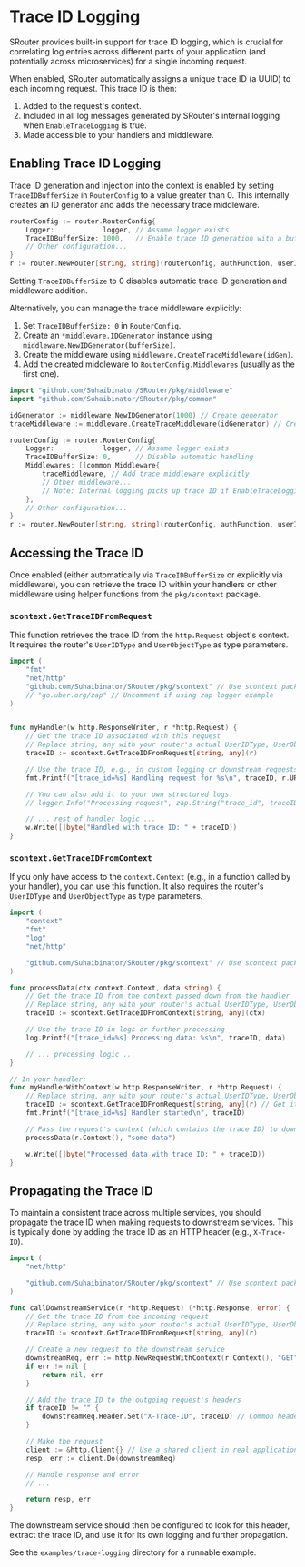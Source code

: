 # Trace ID Logging

SRouter provides built-in support for trace ID logging, which is crucial for correlating log entries across different parts of your application (and potentially across microservices) for a single incoming request.

When enabled, SRouter automatically assigns a unique trace ID (a UUID) to each incoming request. This trace ID is then:

1.  Added to the request's context.
2.  Included in all log messages generated by SRouter's internal logging when `EnableTraceLogging` is true.
3.  Made accessible to your handlers and middleware.

## Enabling Trace ID Logging

Trace ID generation and injection into the context is enabled by setting `TraceIDBufferSize` in `RouterConfig` to a value greater than 0. This internally creates an ID generator and adds the necessary trace middleware.

```go
routerConfig := router.RouterConfig{
    Logger:            logger, // Assume logger exists
    TraceIDBufferSize: 1000,   // Enable trace ID generation with a buffer size
    // Other configuration...
}
r := router.NewRouter[string, string](routerConfig, authFunction, userIdFromUserFunction) // Assume auth funcs exist
```

Setting `TraceIDBufferSize` to 0 disables automatic trace ID generation and middleware addition.

Alternatively, you can manage the trace middleware explicitly:

1.  Set `TraceIDBufferSize: 0` in `RouterConfig`.
2.  Create an `*middleware.IDGenerator` instance using `middleware.NewIDGenerator(bufferSize)`.
3.  Create the middleware using `middleware.CreateTraceMiddleware(idGen)`.
4.  Add the created middleware to `RouterConfig.Middlewares` (usually as the first one).

```go
import "github.com/Suhaibinator/SRouter/pkg/middleware"
import "github.com/Suhaibinator/SRouter/pkg/common"

idGenerator := middleware.NewIDGenerator(1000) // Create generator
traceMiddleware := middleware.CreateTraceMiddleware(idGenerator) // Create middleware

routerConfig := router.RouterConfig{
    Logger:            logger, // Assume logger exists
    TraceIDBufferSize: 0,      // Disable automatic handling
    Middlewares: []common.Middleware{
        traceMiddleware, // Add trace middleware explicitly
        // Other middleware...
        // Note: Internal logging picks up trace ID if EnableTraceLogging is true
    },
    // Other configuration...
}
r := router.NewRouter[string, string](routerConfig, authFunction, userIdFromUserFunction) // Assume auth funcs exist
```

## Accessing the Trace ID

Once enabled (either automatically via `TraceIDBufferSize` or explicitly via middleware), you can retrieve the trace ID within your handlers or other middleware using helper functions from the `pkg/scontext` package.

### `scontext.GetTraceIDFromRequest`

This function retrieves the trace ID from the `http.Request` object's context. It requires the router's `UserIDType` and `UserObjectType` as type parameters.

```go
import (
	"fmt"
	"net/http"
	"github.com/Suhaibinator/SRouter/pkg/scontext" // Use scontext package
	// "go.uber.org/zap" // Uncomment if using zap logger example
)


func myHandler(w http.ResponseWriter, r *http.Request) {
    // Get the trace ID associated with this request
    // Replace string, any with your router's actual UserIDType, UserObjectType
    traceID := scontext.GetTraceIDFromRequest[string, any](r)

    // Use the trace ID, e.g., in custom logging or downstream requests
    fmt.Printf("[trace_id=%s] Handling request for %s\n", traceID, r.URL.Path)

    // You can also add it to your own structured logs
    // logger.Info("Processing request", zap.String("trace_id", traceID), ...)

    // ... rest of handler logic ...
    w.Write([]byte("Handled with trace ID: " + traceID))
}
```

### `scontext.GetTraceIDFromContext`

If you only have access to the `context.Context` (e.g., in a function called by your handler), you can use this function. It also requires the router's `UserIDType` and `UserObjectType` as type parameters.

```go
import (
	"context"
	"fmt"
	"log"
	"net/http"

	"github.com/Suhaibinator/SRouter/pkg/scontext" // Use scontext package
)

func processData(ctx context.Context, data string) {
    // Get the trace ID from the context passed down from the handler
    // Replace string, any with your router's actual UserIDType, UserObjectType
    traceID := scontext.GetTraceIDFromContext[string, any](ctx)

    // Use the trace ID in logs or further processing
    log.Printf("[trace_id=%s] Processing data: %s\n", traceID, data)

    // ... processing logic ...
}

// In your handler:
func myHandlerWithContext(w http.ResponseWriter, r *http.Request) {
    // Replace string, any with your router's actual UserIDType, UserObjectType
    traceID := scontext.GetTraceIDFromRequest[string, any](r) // Get it from request
    fmt.Printf("[trace_id=%s] Handler started\n", traceID)

    // Pass the request's context (which contains the trace ID) to downstream functions
    processData(r.Context(), "some data")

    w.Write([]byte("Processed data with trace ID: " + traceID))
}

```

## Propagating the Trace ID

To maintain a consistent trace across multiple services, you should propagate the trace ID when making requests to downstream services. This is typically done by adding the trace ID as an HTTP header (e.g., `X-Trace-ID`).

```go
import (
	"net/http"

	"github.com/Suhaibinator/SRouter/pkg/scontext" // Use scontext package
)

func callDownstreamService(r *http.Request) (*http.Response, error) {
    // Get the trace ID from the incoming request
    // Replace string, any with your router's actual UserIDType, UserObjectType
    traceID := scontext.GetTraceIDFromRequest[string, any](r)

    // Create a new request to the downstream service
    downstreamReq, err := http.NewRequestWithContext(r.Context(), "GET", "http://downstream-service/api/data", nil)
    if err != nil {
        return nil, err
    }

    // Add the trace ID to the outgoing request's headers
    if traceID != "" {
        downstreamReq.Header.Set("X-Trace-ID", traceID) // Common header name
    }

    // Make the request
    client := &http.Client{} // Use a shared client in real applications
    resp, err := client.Do(downstreamReq)

    // Handle response and error
    // ...

    return resp, err
}
```

The downstream service should then be configured to look for this header, extract the trace ID, and use it for its own logging and further propagation.

See the `examples/trace-logging` directory for a runnable example.
